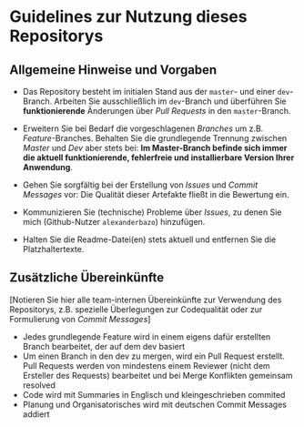 # Guidelines zur Nutzung dieses Repositorys

## Allgemeine Hinweise und Vorgaben

- Das Repository besteht im initialen Stand aus der `master`- und einer `dev`-Branch. Arbeiten Sie ausschließlich im `dev`-Branch und überführen Sie **funktionierende** Änderungen über *Pull Requests* in den `master`-Branch.

- Erweitern Sie bei Bedarf die vorgeschlagenen *Branches* um z.B. *Feature*-Branches. Behalten Sie die grundlegende Trennung zwischen *Master* und *Dev* aber stets bei: **Im Master-Branch befinde sich immer die aktuell funktionierende, fehlerfreie und installierbare Version Ihrer Anwendung**.

- Gehen Sie sorgfältig bei der Erstellung von *Issues* und *Commit Messages* vor: Die Qualität dieser Artefakte fließt in die Bewertung ein.

- Kommunizieren Sie (technische) Probleme über *Issues*, zu denen Sie mich (Github-Nutzer `alexanderbazo`) hinzufügen.

- Halten Sie die Readme-Datei(en) stets aktuell und entfernen Sie die Platzhaltertexte.

## Zusätzliche Übereinkünfte

[Notieren Sie hier alle team-internen Übereinkünfte zur Verwendung des Repositorys, z.B. spezielle Überlegungen zur Codequalität oder zur Formulierung von *Commit Messages*]

- Jedes grundlegende Feature wird in einem eigens dafür erstellten Branch bearbeitet, der auf dem dev basiert
- Um einen Branch in den dev zu mergen, wird ein Pull Request erstellt. Pull Requests werden von mindestens einem Reviewer (nicht dem Ersteller des Requests) bearbeitet und bei Merge Konflikten gemeinsam resolved
- Code wird mit Summaries in Englisch und kleingeschrieben commited
- Planung und Organisatorisches wird mit deutschen Commit Messages addiert


